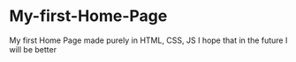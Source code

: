 # My-first-Home-Page
My first Home Page made purely in HTML, CSS, JS I hope that in the future I will be better
